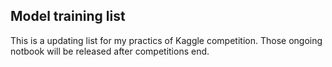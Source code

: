 ## Model training list
This is a updating list for my practics of Kaggle competition. 
Those ongoing notbook will be released after competitions end.
